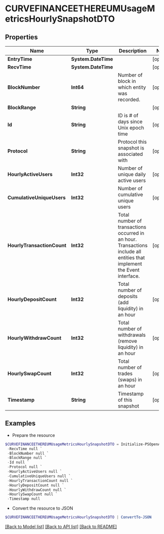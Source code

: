 # CURVEFINANCEETHEREUMUsageMetricsHourlySnapshotDTO
## Properties

Name | Type | Description | Notes
------------ | ------------- | ------------- | -------------
**EntryTime** | **System.DateTime** |  | [optional] 
**RecvTime** | **System.DateTime** |  | [optional] 
**BlockNumber** | **Int64** | Number of block in which entity was recorded. | [optional] 
**BlockRange** | **String** |  | [optional] 
**Id** | **String** | ID is # of days since Unix epoch time | [optional] 
**Protocol** | **String** | Protocol this snapshot is associated with | [optional] 
**HourlyActiveUsers** | **Int32** | Number of unique daily active users | [optional] 
**CumulativeUniqueUsers** | **Int32** | Number of cumulative unique users | [optional] 
**HourlyTransactionCount** | **Int32** | Total number of transactions occurred in an hour. Transactions include all entities that implement the Event interface. | [optional] 
**HourlyDepositCount** | **Int32** | Total number of deposits (add liquidity) in an hour | [optional] 
**HourlyWithdrawCount** | **Int32** | Total number of withdrawals (remove liquidity) in an hour | [optional] 
**HourlySwapCount** | **Int32** | Total number of trades (swaps) in an hour | [optional] 
**Timestamp** | **String** | Timestamp of this snapshot | [optional] 

## Examples

- Prepare the resource
```powershell
$CURVEFINANCEETHEREUMUsageMetricsHourlySnapshotDTO = Initialize-PSOpenAPIToolsCURVEFINANCEETHEREUMUsageMetricsHourlySnapshotDTO  -EntryTime null `
 -RecvTime null `
 -BlockNumber null `
 -BlockRange null `
 -Id null `
 -Protocol null `
 -HourlyActiveUsers null `
 -CumulativeUniqueUsers null `
 -HourlyTransactionCount null `
 -HourlyDepositCount null `
 -HourlyWithdrawCount null `
 -HourlySwapCount null `
 -Timestamp null
```

- Convert the resource to JSON
```powershell
$CURVEFINANCEETHEREUMUsageMetricsHourlySnapshotDTO | ConvertTo-JSON
```

[[Back to Model list]](../README.md#documentation-for-models) [[Back to API list]](../README.md#documentation-for-api-endpoints) [[Back to README]](../README.md)

